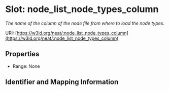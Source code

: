 # Slot: node_list_node_types_column
_The name of the column of the node file from where to load the node types._


URI: [https://w3id.org/neat/:node_list_node_types_column](https://w3id.org/neat/:node_list_node_types_column)



<!-- no inheritance hierarchy -->


## Properties

 * Range: None



## Identifier and Mapping Information





